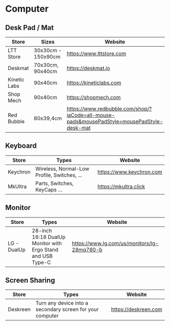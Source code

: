 # Computer

## Desk Pad / Mat

| Store        | Sizes              | Website                  |
| ------------ | ------------------ | ------------------------ |
| LTT Store    | 30x30cm - 150x90cm | https://www.lttstore.com |
| Deskmat      | 70x30cm, 90x40cm   | https://deskmat.io       |
| Kinetic Labs | 90x40cm            | https://kineticlabs.com  |
| Shop Mech    | 90x40cm            | https://shopmech.com     |
| Red Bubble   | 80x39,4cm          | https://www.redbubble.com/shop/?iaCode=all-mouse-pads&mousePadStyle=mousePadStyle-desk-mat |

## Keyboard

| Store    | Types                                       | Website                  |
| -------- | ------------------------------------------- | ------------------------ |
| Keychron | Wireless, Normal-Low Profile, Switches, ... | https://www.keychron.com |
| MkUltra  | Parts, Switches, KeyCaps ...                | https://mkultra.click    |

## Monitor

| Store       | Types                                                       | Website                                     |
| ----------- | ----------------------------------------------------------- | ------------------------------------------- |
| LG - DualUp | 28-inch 16:18 DualUp Monitor with Ergo Stand and USB Type-C | https://www.lg.com/us/monitors/lg-28mq780-b |

## Screen Sharing

| Store    | Types                                                     | Website              |
| -------- | --------------------------------------------------------- | -------------------- |
| Deskreen | Turn any device into a secondary screen for your computer | https://deskreen.com |
